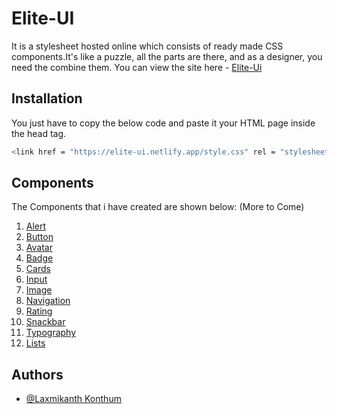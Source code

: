 
# Elite-UI

It is a stylesheet hosted online which consists of ready made CSS components.It's like a puzzle, all the parts are there, and as a designer, you need the combine them.
You can view the site here - [Elite-Ui](https://elite-ui.netlify.app/)

## Installation

You just have to copy the below code and paste it your HTML page inside the head tag.

```bash
<link href = "https://elite-ui.netlify.app/style.css" rel = "stylesheet">
```

    
## Components

The Components that i have created are shown below: (More to Come)

1. [Alert](https://elite-ui.netlify.app/components/alert/alert)
2. [Button](https://elite-ui.netlify.app/components/button/button)
3. [Avatar](https://elite-ui.netlify.app/components/avatar/avatar)
4. [Badge](https://elite-ui.netlify.app/components/badge/badge)
5. [Cards](https://elite-ui.netlify.app/components/cards/cards)
6. [Input](https://elite-ui.netlify.app/components/input/input)
7. [Image](https://elite-ui.netlify.app/components/image/image)
8. [Navigation](https://elite-ui.netlify.app/components/navbar/navbar)
9. [Rating](https://elite-ui.netlify.app/components/rating/rating)
10. [Snackbar](https://elite-ui.netlify.app/components/snackbar/snackbar)
11. [Typography](https://elite-ui.netlify.app/components/typography/typography)
12. [Lists](https://elite-ui.netlify.app/components/lists/lists)

## Authors

- [@Laxmikanth Konthum](https://github.com/laxmikanthkonthum)

